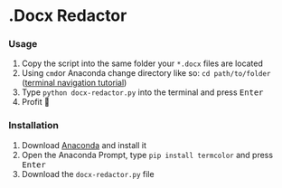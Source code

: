 # .Docx Redactor

### Usage
1. Copy the script into the same folder your ```*.docx``` files are located
2. Using ```cmd```or Anaconda change directory like so: ```cd path/to/folder``` ([terminal navigation tutorial](https://www.digitalcitizen.life/command-prompt-how-use-basic-commands))
3. Type ```python docx-redactor.py``` into the terminal and press <kbd>Enter</kbd>
4. Profit 🎉

### Installation
1. Download [Anaconda](https://www.anaconda.com/distribution/) and install it
2. Open the Anaconda Prompt, type ```pip install termcolor``` and press <kbd>Enter</kbd>
3. Download the ```docx-redactor.py``` file
